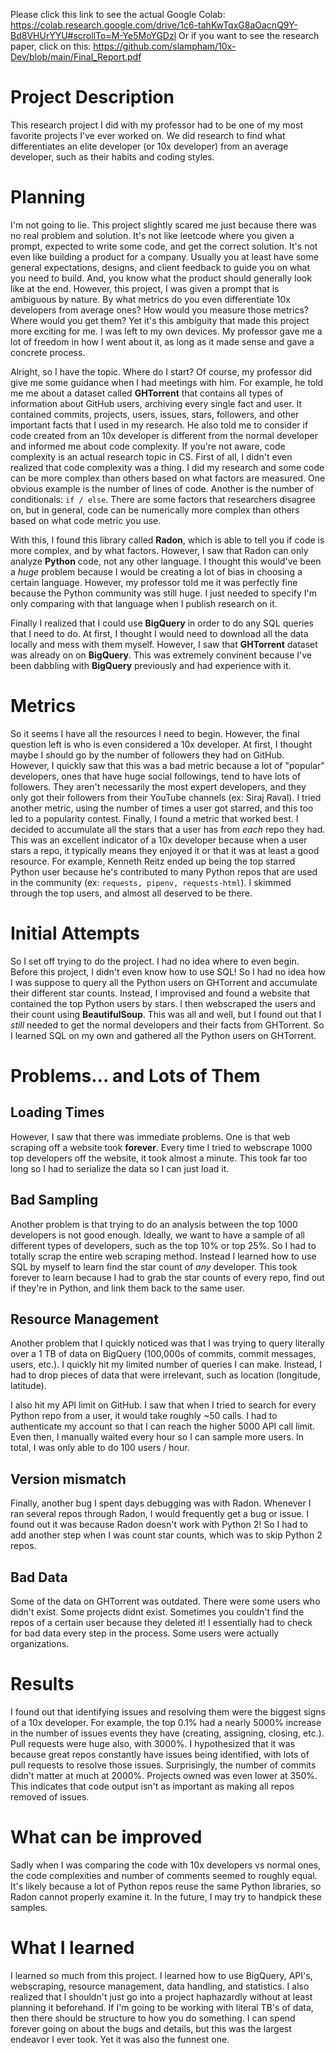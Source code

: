 Please click this link to see the actual Google Colab: https://colab.research.google.com/drive/1c6-tahKwTqxG8aOacnQ9Y-Bd8VHUrYYU#scrollTo=M-Ye5MoYGDzl
Or if you want to see the research paper, click on this: https://github.com/slampham/10x-Dev/blob/main/Final_Report.pdf

# Project Description
This research project I did with my professor had to be one of my most favorite projects I've ever worked on. We did research to find what differentiates an elite developer (or 10x developer) from an average developer, such as their habits and coding styles.

# Planning
I'm not going to lie. This project slightly scared me just because there was no real problem and solution. It's not like leetcode where you given a prompt, expected to write some code, and get the correct solution. It's not even like building a product for a company. Usually you at least have some general expectations, designs, and client feedback to guide you on what you need to build. And, you know what the product should generally look like at the end. However, this project, I was given a prompt that is ambiguous by nature. By what metrics do you even differentiate 10x developers from average ones? How would you measure those metrics? Where would you get them? Yet it's this ambiguity that made this project more exciting for me. I was left to my own devices. My professor gave me a lot of freedom in how I went about it, as long as it made sense and gave a concrete process.

Alright, so I have the topic. Where do I start? Of course, my professor did give me some guidance when I had meetings with him. For example, he told me me about a dataset called **GHTorrent** that contains all types of information about GitHub users, archiving every single fact and user. It contained commits, projects, users, issues, stars, followers, and other important facts that I used in my research. He also told me to consider if code created from an 10x developer is different from the normal developer and informed me about code complexity. If you're not aware, code complexity is an actual research topic in CS. First of all, I didn't even realized that code complexity was a thing. I did my research and some code can be more complex than others based on what factors are measured. One obvious example is the number of lines of code. Another is the number of conditionals: `if / else`. There are some factors that researchers disagree on, but in general, code can be numerically more complex than others based on what code metric you use. 

With this, I found this library called **Radon**, which is able to tell you if code is more complex, and by what factors. However, I saw that Radon can only analyze **Python** code, not any other language. I thought this would've been a *huge* problem because I would be creating a lot of bias in choosing a certain language. However, my professor told me it was perfectly fine because the Python community was still huge. I just needed to specify I'm only comparing with that language when I publish research on it. 

Finally I realized that I could use **BigQuery** in order to do any SQL queries that I need to do. At first, I thought I would need to download all the data locally and mess with them myself. However, I saw that **GHTorrent** dataset was already on on **BigQuery**. This was extremely convinent because I've been dabbling with **BigQuery** previously and had experience with it.

# Metrics
So it seems I have all the resources I need to begin. However, the final question left is who is even considered a 10x developer. At first, I thought maybe I should go by the number of followers they had on GitHub. However, I quickly saw that this was a bad metric because a lot of "popular" developers, ones that have huge social followings, tend to have lots of followers. They aren't necessarily the most expert developers, and they only got their followers from their YouTube channels (ex: Siraj Raval). I tried another metric, using the number of times a user got starred, and this too led to a popularity contest. Finally, I found a metric that worked best. I decided to accumulate all the stars that a user has from *each* repo they had. This was an excellent indicator of a 10x developer because when a user stars a repo, it typically means they enjoyed it or that it was at least a good resource. For example, Kenneth Reitz ended up being the top starred Python user because he's contributed to many Python repos that are used in the community (ex: `requests, pipenv, requests-html`). I skimmed through the top users, and almost all deserved to be there.

# Initial Attempts
So I set off trying to do the project. I had no idea where to even begin. Before this project, I didn't even know how to use SQL! So I had no idea how I was suppose to query all the Python users on GHTorrent and accumulate their different star counts. Instead, I improvised and found a website that contained the top Python users by stars. I then webscraped the users and their count using **BeautifulSoup**. This was all and well, but I found out that I *still* needed to get the normal developers and their facts from GHTorrent. So I learned SQL on my own and gathered all the Python users on GHTorrent.

# Problems... and Lots of Them

## Loading Times
However, I saw that there was immediate problems. One is that web scraping off a website took **forever**. Every time I tried to webscrape 1000 top developers off the website, it took almost a minute. This took far too long so I had to serialize the data so I can just load it.

## Bad Sampling
Another problem is that trying to do an analysis between the top 1000 developers is not good enough. Ideally, we want to have a sample of all different types of developers, such as the top 10% or top 25%. So I had to totally scrap the entire web scraping method. Instead I learned how to use SQL by myself to learn find the star count of *any* developer. This took forever to learn because I had to grab the star counts of every repo, find out if they're in Python, and link them back to the same user.

## Resource Management
Another problem that I quickly noticed was that I was trying to query literally over a 1 TB of data on BigQuery (100,000s of commits, commit messages, users, etc.). I quickly hit my limited number of queries I can make. Instead, I had to drop pieces of data that were irrelevant, such as location (longitude, latitude).

I also hit my API limit on GitHub. I saw that when I tried to search for every Python repo from a user, it would take roughly ~50 calls. I had to authenticate my account so that I can reach the higher 5000 API call limit. Even then, I manually waited every hour so I can sample more users. In total, I was only able to do 100 users / hour.

## Version mismatch
Finally, another bug I spent days debugging was with Radon. Whenever I ran several repos through Radon, I would frequently get a bug or issue. I found out it was because Radon doesn't work with Python 2! So I had to add another step when I was count star counts, which was to skip Python 2 repos. 

## Bad Data
Some of the data on GHTorrent was outdated. There were some users who didn't exist. Some projects didnt exist. Sometimes you couldn't find the repos of a certain user because they deleted it! I essentially had to check for bad data every step in the process. Some users were actually organizations.

# Results
I found out that identifying issues and resolving them were the biggest signs of a 10x developer. For example, the top 0.1% had a nearly 5000% increase in the number of issues events they have (creating, assigning, closing, etc.). Pull requests were huge also, with 3000%. I hypothesized that it was because great repos constantly have issues being identified, with lots of pull requests to resolve those issues. Surprisingly, the number of commits didn't matter at much at 2000%. Projects owned was even lower at 350%. This indicates that code output isn't as important as making all repos removed of issues.

# What can be improved
Sadly when I was comparing the code with 10x developers vs normal ones, the code complexities and number of comments seemed to roughly equal. It's likely because a lot of Python repos reuse the same Python libraries, so Radon cannot properly examine it. In the future, I may try to handpick these samples.

# What I learned
I learned so much from this project. I learned how to use BigQuery, API's, webscraping, resource management, data handling, and statistics. I also realized that I shouldn't just go into a project haphazardly without at least planning it beforehand. If I'm going to be working with literal TB's of data, then there should be structure to how you do something. I can spend forever going on about the bugs and details, but this was the largest endeavor I ever took. Yet it was also the funnest one.
